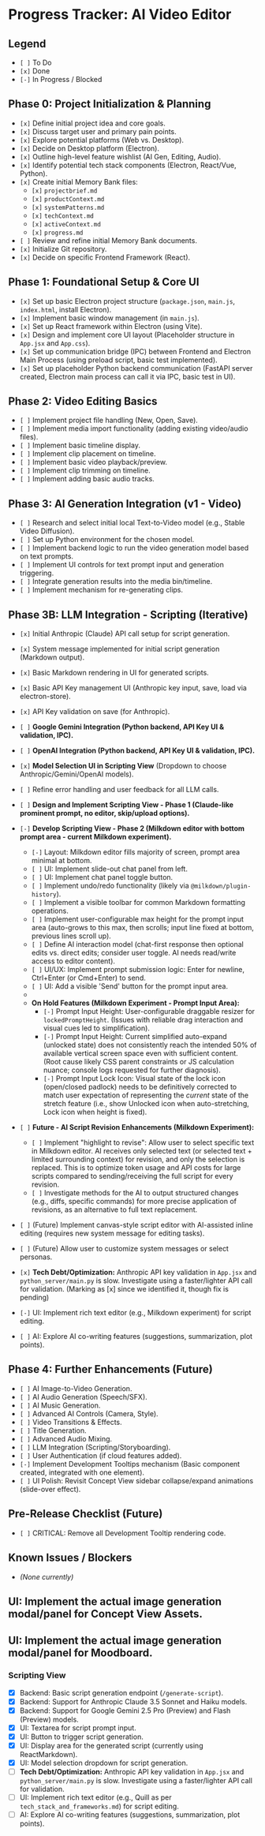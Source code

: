 # Progress Tracker: AI Video Editor

## Legend

*   `[ ]` To Do
*   `[x]` Done
*   `[-]` In Progress / Blocked

## Phase 0: Project Initialization & Planning

*   `[x]` Define initial project idea and core goals.
*   `[x]` Discuss target user and primary pain points.
*   `[x]` Explore potential platforms (Web vs. Desktop).
*   `[x]` Decide on Desktop platform (Electron).
*   `[x]` Outline high-level feature wishlist (AI Gen, Editing, Audio).
*   `[x]` Identify potential tech stack components (Electron, React/Vue, Python).
*   `[x]` Create initial Memory Bank files:
    *   `[x]` `projectbrief.md`
    *   `[x]` `productContext.md`
    *   `[x]` `systemPatterns.md`
    *   `[x]` `techContext.md`
    *   `[x]` `activeContext.md`
    *   `[x]` `progress.md`
*   `[ ]` Review and refine initial Memory Bank documents.
*   `[x]` Initialize Git repository.
*   `[x]` Decide on specific Frontend Framework (React).

## Phase 1: Foundational Setup & Core UI

*   `[x]` Set up basic Electron project structure (`package.json`, `main.js`, `index.html`, install Electron).
*   `[x]` Implement basic window management (in `main.js`).
*   `[x]` Set up React framework within Electron (using Vite).
*   `[x]` Design and implement core UI layout (Placeholder structure in `App.jsx` and `App.css`).
*   `[x]` Set up communication bridge (IPC) between Frontend and Electron Main Process (using preload script, basic test implemented).
*   `[x]` Set up placeholder Python backend communication (FastAPI server created, Electron main process can call it via IPC, basic test in UI).

## Phase 2: Video Editing Basics

*   `[ ]` Implement project file handling (New, Open, Save).
*   `[ ]` Implement media import functionality (adding existing video/audio files).
*   `[ ]` Implement basic timeline display.
*   `[ ]` Implement clip placement on timeline.
*   `[ ]` Implement basic video playback/preview.
*   `[ ]` Implement clip trimming on timeline.
*   `[ ]` Implement adding basic audio tracks.

## Phase 3: AI Generation Integration (v1 - Video)

*   `[ ]` Research and select initial local Text-to-Video model (e.g., Stable Video Diffusion).
*   `[ ]` Set up Python environment for the chosen model.
*   `[ ]` Implement backend logic to run the video generation model based on text prompts.
*   `[ ]` Implement UI controls for text prompt input and generation triggering.
*   `[ ]` Integrate generation results into the media bin/timeline.
*   `[ ]` Implement mechanism for re-generating clips.

## Phase 3B: LLM Integration - Scripting (Iterative)

*   `[x]` Initial Anthropic (Claude) API call setup for script generation.
*   `[x]` System message implemented for initial script generation (Markdown output).
*   `[x]` Basic Markdown rendering in UI for generated scripts.
*   `[x]` Basic API Key management UI (Anthropic key input, save, load via electron-store).
*   `[x]` API Key validation on save (for Anthropic).
*   `[ ]` **Google Gemini Integration (Python backend, API Key UI & validation, IPC).**
*   `[ ]` **OpenAI Integration (Python backend, API Key UI & validation, IPC).**
*   `[x]` **Model Selection UI in Scripting View** (Dropdown to choose Anthropic/Gemini/OpenAI models).
*   `[ ]` Refine error handling and user feedback for all LLM calls.
*   `[ ]` **Design and Implement Scripting View - Phase 1 (Claude-like prominent prompt, no editor, skip/upload options).**
*   `[-]` **Develop Scripting View - Phase 2 (Milkdown editor with bottom prompt area - current Milkdown experiment).**
    *   `[-]` Layout: Milkdown editor fills majority of screen, prompt area minimal at bottom.
    *   `[ ]` UI: Implement slide-out chat panel from left.
    *   `[ ]` UI: Implement chat panel toggle button.
    *   `[ ]` Implement undo/redo functionality (likely via `@milkdown/plugin-history`).
    *   `[ ]` Implement a visible toolbar for common Markdown formatting operations.
    *   `[ ]` Implement user-configurable max height for the prompt input area (auto-grows to this max, then scrolls; input line fixed at bottom, previous lines scroll up).
    *   `[ ]` Define AI interaction model (chat-first response then optional edits vs. direct edits; consider user toggle. AI needs read/write access to editor content).
    *   `[ ]` UI/UX: Implement prompt submission logic: Enter for newline, Ctrl+Enter (or Cmd+Enter) to send.
    *   `[ ]` UI: Add a visible 'Send' button for the prompt input area.
    *   
    *   **On Hold Features (Milkdown Experiment - Prompt Input Area):**
        *   `[-]` Prompt Input Height: User-configurable draggable resizer for `lockedPromptHeight`. (Issues with reliable drag interaction and visual cues led to simplification).
        *   `[-]` Prompt Input Height: Current simplified auto-expand (unlocked state) does not consistently reach the intended 50% of available vertical screen space even with sufficient content. (Root cause likely CSS parent constraints or JS calculation nuance; console logs requested for further diagnosis).
        *   `[-]` Prompt Input Lock Icon: Visual state of the lock icon (open/closed padlock) needs to be definitively corrected to match user expectation of representing the *current* state of the stretch feature (i.e., show Unlocked icon when auto-stretching, Lock icon when height is fixed).

*   `[ ]` **Future - AI Script Revision Enhancements (Milkdown Experiment):**
    *   `[ ]` Implement "highlight to revise": Allow user to select specific text in Milkdown editor. AI receives only selected text (or selected text + limited surrounding context) for revision, and only the selection is replaced. This is to optimize token usage and API costs for large scripts compared to sending/receiving the full script for every revision.
    *   `[ ]` Investigate methods for the AI to output structured changes (e.g., diffs, specific commands) for more precise application of revisions, as an alternative to full text replacement.

*   `[ ]` (Future) Implement canvas-style script editor with AI-assisted inline editing (requires new system message for editing tasks).
*   `[ ]` (Future) Allow user to customize system messages or select personas.
*   `[x]` **Tech Debt/Optimization:** Anthropic API key validation in `App.jsx` and `python_server/main.py` is slow. Investigate using a faster/lighter API call for validation. (Marking as [x] since we identified it, though fix is pending)
*   `[-]` UI: Implement rich text editor (e.g., Milkdown experiment) for script editing.
*   `[ ]` AI: Explore AI co-writing features (suggestions, summarization, plot points).

## Phase 4: Further Enhancements (Future)

*   `[ ]` AI Image-to-Video Generation.
*   `[ ]` AI Audio Generation (Speech/SFX).
*   `[ ]` AI Music Generation.
*   `[ ]` Advanced AI Controls (Camera, Style).
*   `[ ]` Video Transitions & Effects.
*   `[ ]` Title Generation.
*   `[ ]` Advanced Audio Mixing.
*   `[ ]` LLM Integration (Scripting/Storyboarding).
*   `[ ]` User Authentication (if cloud features added).
*   `[-]` Implement Development Tooltips mechanism (Basic component created, integrated with one element).
*   `[ ]` UI Polish: Revisit Concept View sidebar collapse/expand animations (slide-over effect).

## Pre-Release Checklist (Future)

*   `[ ]` CRITICAL: Remove all Development Tooltip rendering code.

## Known Issues / Blockers

*   *(None currently)* 

## UI: Implement the actual image generation modal/panel for Concept View Assets.

## UI: Implement the actual image generation modal/panel for Moodboard.

### Scripting View

-   [x] Backend: Basic script generation endpoint (`/generate-script`).
-   [x] Backend: Support for Anthropic Claude 3.5 Sonnet and Haiku models.
-   [x] Backend: Support for Google Gemini 2.5 Pro (Preview) and Flash (Preview) models.
-   [x] UI: Textarea for script prompt input.
-   [x] UI: Button to trigger script generation.
-   [x] UI: Display area for the generated script (currently using ReactMarkdown).
-   [x] UI: Model selection dropdown for script generation.
-   [ ] **Tech Debt/Optimization:** Anthropic API key validation in `App.jsx` and `python_server/main.py` is slow. Investigate using a faster/lighter API call for validation.
-   [ ] UI: Implement rich text editor (e.g., Quill as per `tech_stack_and_frameworks.md`) for script editing.
-   [ ] AI: Explore AI co-writing features (suggestions, summarization, plot points). 